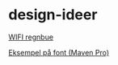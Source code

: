 design-ideer
============
[WIFI regnbue](http://it-kollektivet.github.io/design-ideer/)

[Eksempel på font (Maven Pro)](http://it-kollektivet.github.io/design-ideer/ITKfont.html)
